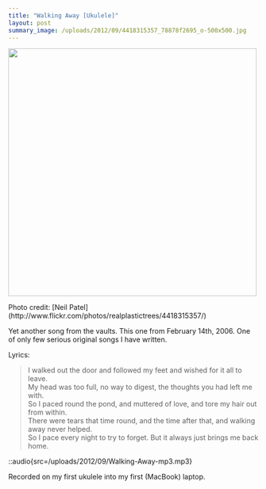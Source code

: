 ```yaml
---
title: "Walking Away [Ukulele]"
layout: post
summary_image: /uploads/2012/09/4418315357_78878f2695_o-500x500.jpg
---
```


<div id="attachment_1191" style="width: 510px" class="wp-caption alignnone"><a href="/uploads/2012/09/4418315357_78878f2695_o.jpg"><img class="size-large wp-image-1191" title="4418315357_78878f2695_o" src="/uploads/2012/09/4418315357_78878f2695_o-500x500.jpg" alt="" width="500" height="500" /></a><p class="wp-caption-text">Photo credit: [Neil Patel](http://www.flickr.com/photos/realplastictrees/4418315357/)</p></div>

Yet another song from the vaults. This one from February 14th, 2006. One of only few serious original songs I have written.

Lyrics:
> I walked out the door and followed my feet and wished for it all to leave.  
> My head was too full, no way to digest, the thoughts you had left me with.  
> So I paced round the pond, and muttered of love, and tore my hair out from within.  
> There were tears that time round, and the time after that, and walking away never helped.  
> So I pace every night to try to forget. But it always just brings me back home.  

::audio{src=/uploads/2012/09/Walking-Away-mp3.mp3}

Recorded on my first ukulele into my first (MacBook) laptop.
